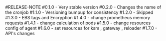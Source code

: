 #RELEASE-NOTE
#0.1.0 - Very stable version
#0.2.0 - Changes the name of the cronjob
#1.1.0 - Versioning bumpup for consistency
#1.2.0 - Skipped
#1.3.0 - EBS tags and Encryption
#1.4.0 - change prometheus memory requests
#1.4.1 - change calculation of pods
#1.5.0 - change resources config of agent
#1.6.0 - set resources for ksm , gateway , reloader
#1.7.0 - API's changes